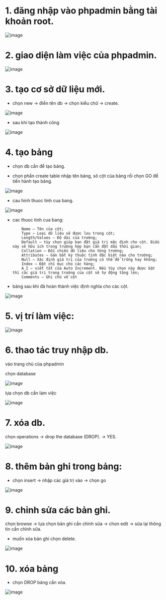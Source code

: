 # 1. đăng nhập vào phpadmin bằng tài khoản root.

![image](https://user-images.githubusercontent.com/95491130/183242765-f38fc6e0-d8ec-4ad7-949d-aa57f02cbbbc.png)

# 2. giao diện làm việc của phpadmin.

![image](https://user-images.githubusercontent.com/95491130/183242801-4266cd72-948d-4b85-a38b-d6023e9ab3b3.png)

# 3. tạo cơ sở dữ liệu mới.

- chọn new -> điền tên db -> chọn kiểu chữ -> create.

![image](https://user-images.githubusercontent.com/95491130/183242928-5d695f02-b023-4d37-b6c8-cb52b43d9bf9.png)

- sau khi tạo thành công

![image](https://user-images.githubusercontent.com/95491130/183319596-c03ce186-c64f-468c-ad59-e8442cc60ef5.png)

# 4. tạo bảng

- chọn db cần để tạo bảng.

- chọn phần create table nhập tên bảng, sô cột của bảng rồi chọn GO để tiến hành tạo bảng.

![image](https://user-images.githubusercontent.com/95491130/183320040-fd560bda-d4a2-4ce3-aa16-139aeb1f9f86.png)

- cau hinh thuoc tinh cua bang.

![image](https://user-images.githubusercontent.com/95491130/183320075-cad79f96-c026-4dc7-9515-248537613f67.png)

- cac thuoc tinh cua bang:

          Name – Tên của cột;
          Type – Loại dữ liệu sẽ được lưu trong cột;
          Length/Values – Độ dài của trường;
          Default – tùy chọn giúp bạn đặt giá trị mặc định cho cột. Điều này sẽ hữu ích trong trường hợp bạn cần đặt dấu thời gian;
          Collation – Đối chiếu dữ liệu cho từng trường;
          Attributes – Gán bất kỳ thuộc tính đặc biệt nào cho trường;
          Null – Xác định giá trị của trường có thể để trống hay không;
          Index – Đặt chỉ mục cho các hàng;
          A_I – viết tắt của Auto Increment. Nếu tùy chọn này được bật thì các giá trị trong trường của cột sẽ tự động tăng lên;
          Comments – Ghi chú về cột

- bảng sau khi đã hoàn thành việc định nghĩa cho các cột.

![image](https://user-images.githubusercontent.com/95491130/183320590-3f9b4b36-34e1-48cb-bd7f-c75e37576c23.png)

# 5.  vị trí làm việc:

![image](https://user-images.githubusercontent.com/95491130/183321074-cb421bab-f668-4373-8577-d2e2339429ee.png)

# 6. thao tác truy nhập db.

vào trang chủ của phpadmin

chọn database

![image](https://user-images.githubusercontent.com/95491130/183321199-a7861c60-bb21-42ec-8f9d-2af43f4f5ea9.png)

lựa chọn db cần làm việc

![image](https://user-images.githubusercontent.com/95491130/183321250-41121d36-be35-4e94-b79b-523e02609fef.png)

# 7. xóa db.

chọn operations -> drop the database (DROP). -> YES.

![image](https://user-images.githubusercontent.com/95491130/183321397-2353ba80-affa-4f96-aa9e-257dfe9a8778.png)
 
# 8. thêm bản ghi trong bảng:

- chọn insert -> nhập các giá trị vào -> chọn go

![image](https://user-images.githubusercontent.com/95491130/183321680-2039b415-142f-4be1-a794-1b3cadfb707c.png)

# 9. chỉnh sửa các bản ghi.

chọn browse -> lựa chọn bản ghi cần chỉnh sửa -> chon edit -> sửa lại thông tin cần chỉnh sửa.

- muốn xóa bản ghi chọn delete.

![image](https://user-images.githubusercontent.com/95491130/183321994-e9fc3e9e-b473-4e93-bd0d-bb3cf1e4ec50.png)

# 10. xóa bảng

- chọn DROP bảng cần xóa.

![image](https://user-images.githubusercontent.com/95491130/183322140-7f1806e5-da87-4934-a345-77a6295ca791.png)



